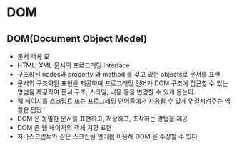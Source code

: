 # DOM

## DOM\(Document Object Model\)

* 문서 객체 모
* HTML, XML 문서의 프로그래밍 interface
* 구조화된 nodes와 property 와 method 를 갖고 있는 objects로 문서를 표현
* 문서의 구조화된 표현을 제공하며 프로그래밍 언어가 DOM 구조에 접근할 수 있는 방법을 제공하여 문서 구조, 스타일, 내용 등을 변경할 수 있게 돕는다.
* 웹 페이지를 스크립트 또는 프로그래밍 언어들에서 사용될 수 있게 연결시켜주는 역할을 담당
* DOM 은 동일한 문서를 표현하고, 저장하고, 조작하는 방법을 제공
* DOM 은 웹 페이지의 객체 지향 표현
* 자바스크립트와 같은 스크립팅 언어를 이용해 DOM 을 수정할 수 있다.

